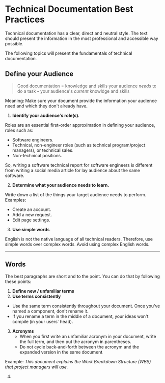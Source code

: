 # Technical Documentation Best Practices

Technical documentation has a clear, direct and neutral style. The text should present the information in the most professional and accessible way possible.

The following topics will present the fundamentals of technical documentation.

## Define your Audience

> Good documentation = knowledge and skills your audience *needs* to do a task **-** your audience's *current* knowldge and skills

Meaning: Make sure your document provide the information your audience need and which they don't already have.

1. **Identify your audience's role(s).**

Roles are an essential first-order approximation in defining your audience, roles such as:
- Software engineers.
- Technical, non-engineer roles (such as technical program/project managers), or technical sales.
- Non-technical positions.

So, writing a software technical report for software engineers is different from writing a social media article for lay audience about the same software.


2. **Determine what your audience needs to learn.**

Write down a list of the things your target audience needs to perform. Examples:
- Create an account.
- Add a new request.
- Edit page settings.


3. **Use simple words**

English is not the native language of all technical readers. Therefore, use simple words over complex words. Avoid using complex English words.

---------------------------------------------------------------------------------------------------

## Words
The best paragraphs are short and to the point. You can do that by following these points:

1. **Define new / unfamiliar terms**
2. **Use terms consistently**
  - Use the same term consistently throughout your document. Once you've named a component, don't rename it.
  - If you rename a term in the middle of a document, your ideas won't compile (in your users' head).

3. **Acronyms**
   - When you first write an unfamiliar acronym in your document, write the full term, and then put the acronym in parentheses. 
   - Do not cycle back-and-forth between the acronym and the expanded version in the same document.

Example: *This document explains the Work Breakdown Structure (WBS) that project managers will use.*

4. 

